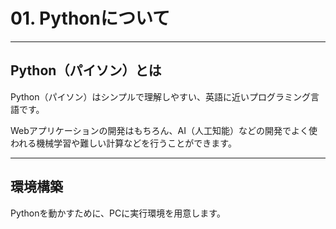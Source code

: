 # 01. Pythonについて

---

## Python（パイソン）とは

Python（パイソン）はシンプルで理解しやすい、英語に近いプログラミング言語です。

Webアプリケーションの開発はもちろん、AI（人工知能）などの開発でよく使われる機械学習や難しい計算などを行うことができます。

---

## 環境構築

Pythonを動かすために、PCに実行環境を用意します。

